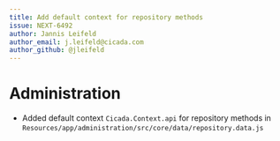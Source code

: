 ```yaml
---
title: Add default context for repository methods
issue: NEXT-6492
author: Jannis Leifeld
author_email: j.leifeld@cicada.com 
author_github: @jleifeld
---
```

# Administration
* Added default context `Cicada.Context.api` for repository methods in `Resources/app/administration/src/core/data/repository.data.js`
